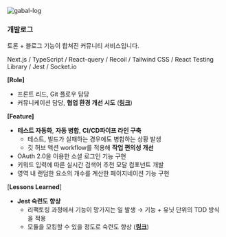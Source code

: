 ![gabal-log](https://github.com/jhchoi1182/portfolio/assets/116577489/54d15845-3c8b-40e2-8b16-3ad34ebd2880)

### 개발로그

토론 + 블로그 기능이 합쳐진 커뮤니티 서비스입니다.

Next.js / TypeScript / React-query / Recoil / Tailwind CSS / React Testing Library / Jest / Socket.io

**[Role]**

- 프론트 리드, Git 플로우 담당
- 커뮤니케이션 담당, **협업 환경 개선 시도** ([**링크**](https://docs.google.com/spreadsheets/d/1Kn6DSUmul2mgmRETUAQXc50CldqjyQQy/edit?usp=sharing&ouid=113802457827216870841&rtpof=true&sd=true))

**[Feature]**

- **테스트 자동화**, **자동 병합**, **CI/CD파이프 라인 구축**
  - 테스트, 빌드가 실패하는 경우에도 병합하는 상황 발생
  - 깃 허브 액션 workflow를 적용해 **작업 편의성 개선**
- OAuth 2.0을 이용한 소셜 로그인 기능 구현
- 키워드 입력에 따른 실시간 검색어 추천 모달 컴포넌트 개발
- 영역 내 랜덤한 요소의 개수를 계산한 페이지네이션 기능 구현

[**Lessons Learned**]

- **Jest 숙련도 향상**
  - 리팩토링 과정에서 기능이 망가지는 일 발생 → 기능 + 유닛 단위의 TDD 방식을 적용
  - 모듈을 모킹할 수 있을 정도로 숙련도 향상 ([**링크**](https://jhchoi1182.tistory.com/232))

